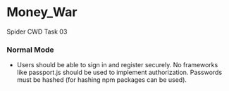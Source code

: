 # Money_War
Spider CWD Task 03
### Normal Mode
- Users should be able to sign in and register securely. No frameworks like passport.js should be used to implement authorization. Passwords must be hashed (for hashing npm packages can be used).
